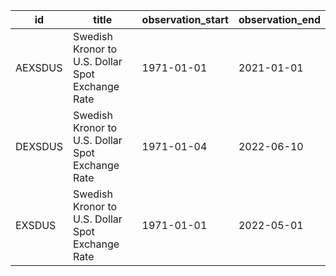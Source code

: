| id      | title                                            | observation_start   | observation_end   |
|---------|--------------------------------------------------|---------------------|-------------------|
| AEXSDUS | Swedish Kronor to U.S. Dollar Spot Exchange Rate | 1971-01-01          | 2021-01-01        |
| DEXSDUS | Swedish Kronor to U.S. Dollar Spot Exchange Rate | 1971-01-04          | 2022-06-10        |
| EXSDUS  | Swedish Kronor to U.S. Dollar Spot Exchange Rate | 1971-01-01          | 2022-05-01        |